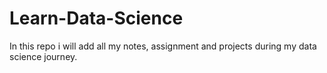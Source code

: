 # Learn-Data-Science
In this repo i will add all my notes, assignment and projects during my data science journey.
